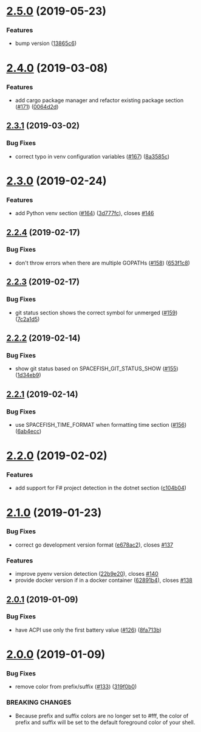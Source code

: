 # [2.5.0](https://github.com/matchai/spacefish/compare/v2.4.0...v2.5.0) (2019-05-23)


### Features

* bump version ([13865c6](https://github.com/matchai/spacefish/commit/13865c6))

# [2.4.0](https://github.com/matchai/spacefish/compare/v2.3.1...v2.4.0) (2019-03-08)


### Features

* add cargo package manager and refactor existing package section ([#171](https://github.com/matchai/spacefish/issues/171)) ([0064d2d](https://github.com/matchai/spacefish/commit/0064d2d))

## [2.3.1](https://github.com/matchai/spacefish/compare/v2.3.0...v2.3.1) (2019-03-02)


### Bug Fixes

* correct typo in venv configuration variables ([#167](https://github.com/matchai/spacefish/issues/167)) ([8a3585c](https://github.com/matchai/spacefish/commit/8a3585c))

# [2.3.0](https://github.com/matchai/spacefish/compare/v2.2.4...v2.3.0) (2019-02-24)


### Features

* add Python venv section ([#164](https://github.com/matchai/spacefish/issues/164)) ([3d777fc](https://github.com/matchai/spacefish/commit/3d777fc)), closes [#146](https://github.com/matchai/spacefish/issues/146)

## [2.2.4](https://github.com/matchai/spacefish/compare/v2.2.3...v2.2.4) (2019-02-17)


### Bug Fixes

* don't throw errors when there are multiple GOPATHs ([#158](https://github.com/matchai/spacefish/issues/158)) ([653f1c8](https://github.com/matchai/spacefish/commit/653f1c8))

## [2.2.3](https://github.com/matchai/spacefish/compare/v2.2.2...v2.2.3) (2019-02-17)


### Bug Fixes

* git status section shows the correct symbol for unmerged ([#159](https://github.com/matchai/spacefish/issues/159)) ([7c2a1d5](https://github.com/matchai/spacefish/commit/7c2a1d5))

## [2.2.2](https://github.com/matchai/spacefish/compare/v2.2.1...v2.2.2) (2019-02-14)


### Bug Fixes

* show git status based on SPACEFISH_GIT_STATUS_SHOW ([#155](https://github.com/matchai/spacefish/issues/155)) ([1d34eb9](https://github.com/matchai/spacefish/commit/1d34eb9))

## [2.2.1](https://github.com/matchai/spacefish/compare/v2.2.0...v2.2.1) (2019-02-14)


### Bug Fixes

* use SPACEFISH_TIME_FORMAT when formatting time section ([#156](https://github.com/matchai/spacefish/issues/156)) ([6ab4ecc](https://github.com/matchai/spacefish/commit/6ab4ecc))

# [2.2.0](https://github.com/matchai/spacefish/compare/v2.1.0...v2.2.0) (2019-02-02)


### Features

* add support for F# project detection in the dotnet section ([c104b04](https://github.com/matchai/spacefish/commit/c104b04))

# [2.1.0](https://github.com/matchai/spacefish/compare/v2.0.1...v2.1.0) (2019-01-23)


### Bug Fixes

* correct go development version format ([e678ac2](https://github.com/matchai/spacefish/commit/e678ac2)), closes [#137](https://github.com/matchai/spacefish/issues/137)


### Features

* improve pyenv version detection ([22b9e20](https://github.com/matchai/spacefish/commit/22b9e20)), closes [#140](https://github.com/matchai/spacefish/issues/140)
* provide docker version if in a docker container ([62891b4](https://github.com/matchai/spacefish/commit/62891b4)), closes [#138](https://github.com/matchai/spacefish/issues/138)

## [2.0.1](https://github.com/matchai/spacefish/compare/v2.0.0...v2.0.1) (2019-01-09)


### Bug Fixes

* have ACPI use only the first battery value ([#126](https://github.com/matchai/spacefish/issues/126)) ([8fa713b](https://github.com/matchai/spacefish/commit/8fa713b))

# [2.0.0](https://github.com/matchai/spacefish/compare/v1.12.4...v2.0.0) (2019-01-09)


### Bug Fixes

* remove color from prefix/suffix ([#133](https://github.com/matchai/spacefish/issues/133)) ([319f0b0](https://github.com/matchai/spacefish/commit/319f0b0))


### BREAKING CHANGES

* Because prefix and suffix colors are no longer set to #fff, the color of prefix and suffix will be set to the default foreground color of your shell.
